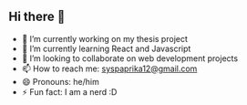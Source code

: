## Hi there 👋

- 🔭 I’m currently working on my thesis project
- 🌱 I’m currently learning React and Javascript
- 👯 I’m looking to collaborate on web development projects
- 📫 How to reach me: syspaprika12@gmail.com
- 😄 Pronouns: he/him
- ⚡ Fun fact: I am a nerd :D
